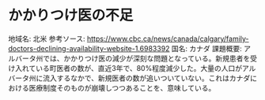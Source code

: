 # かかりつけ医の不足

地域名: 北米
参考ソース: https://www.cbc.ca/news/canada/calgary/family-doctors-declining-availability-website-1.6983392
国名: カナダ
課題概要: アルバータ州では、かかりつけ医の減少が深刻な問題となっている。新規患者を受け入れている町医者の数が、直近3年で、80%程度減少した。大量の人口がアルバータ州に流入するなかで、新規医者の数が追いついていない。これはカナダにおける医療制度そのものが崩壊しつつあることを、意味している。